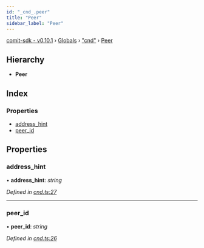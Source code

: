 ```yaml
---
id: "_cnd_.peer"
title: "Peer"
sidebar_label: "Peer"
---
```


[comit-sdk - v0.10.1](../index.md) › [Globals](../globals.md) › ["cnd"](../modules/_cnd_.md) › [Peer](_cnd_.peer.md)

## Hierarchy

* **Peer**

## Index

### Properties

* [address_hint](_cnd_.peer.md#address_hint)
* [peer_id](_cnd_.peer.md#peer_id)

## Properties

###  address_hint

• **address_hint**: *string*

*Defined in [cnd.ts:27](https://github.com/comit-network/comit-js-sdk/blob/9af15bb/src/cnd.ts#L27)*

___

###  peer_id

• **peer_id**: *string*

*Defined in [cnd.ts:26](https://github.com/comit-network/comit-js-sdk/blob/9af15bb/src/cnd.ts#L26)*
